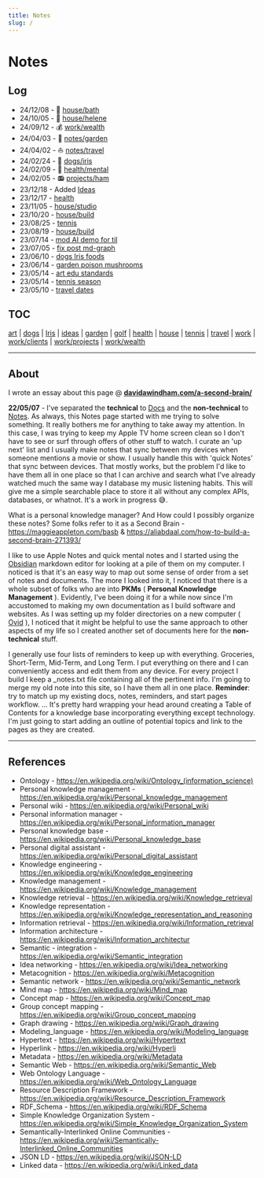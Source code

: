 ```yaml
---
title: Notes
slug: /
---
```


# Notes

## Log

- 24/12/08 - 🚽 [house/bath](/notes/house/bath)
- 24/10/05 - 🏡 [house/helene](/notes/house/helene)
- 24/09/12 - 💰 [work/wealth](/notes/work/wealth)
- 24/04/03 - 🌳 [notes/garden](/notes/garden)
- 24/04/02 - ⛵️ [notes/travel](/notes/travel)
- 24/02/24 - 🦮 [dogs/iris](/notes/dogs/iris)
- 24/02/09 - 🧠 [health/mental](/notes/health/mental)
- 24/02/05 - 📻 [projects/ham](/notes/work/projects/ham)
- 23/12/18 - Added [Ideas](/notes/ideas)
- 23/12/17 - [health](/notes/health)
- 23/11/05 - [house/studio](/notes/house/studio)
- 23/10/20 - [house/build](/notes/house/build)
- 23/08/25 - [tennis](/notes/play/tennis)
- 23/08/19 - [house/build](/notes/house/build)
- 23/07/14 - [mod AI demo for til](/notes/work/projects/ai)
- 23/07/05 - [fix post md-graph](/notes/work/)
- 23/06/10 - [dogs Iris foods](/notes/dogs)
- 23/06/14 - [garden poison mushrooms](/notes/garden/mushroom)
- 23/05/14 - [art edu standards](/notes/art)
- 23/05/14 - [tennis season](/notes/play/tennis)
- 23/05/10 - [travel dates](/notes/travel)

## TOC

[art](art/art.md)
| [dogs](dogs/dogs.md)
| [Iris](dogs/iris.md)
| [ideas](ideas.md)
| [garden](garden/garden.md)
| [golf](play/golf.md)
| [health](health/health.md)
| [house](house/house.md)
| [tennis](play/tennis.md)
| [travel](travel.md)
| [work](work/work.md)
| [work/clients](work/clients.md)
| [work/projects](work/projects/ai.md)
| [work/wealth](work/wealth.md)


---

## About

I wrote an essay about this page @ [**davidawindham.com/a-second-brain/**](https://davidawindham.com/a-second-brain/)

**22/05/07** - I've separated the **technical** to [Docs](/docs/) and the **non-technical** to [Notes](index.md). As always, this Notes page started with me trying to solve something. It really bothers me for anything to take away my attention. In this case, I was trying to keep my Apple TV home screen clean so I don't have to see or surf through offers of other stuff to watch.  I curate an 'up next' list and I usually make notes that sync between my devices when someone mentions a movie or show. I usually handle this with 'quick Notes' that sync between devices. That mostly works, but the problem I'd like to have them all in one place so that I can archive and search what I've already watched much the same way I database my music listening habits. This will give me a simple searchable place to store it all without any complex APIs, databases, or whatnot. It's a work in progress :sweat_smile:.

What is a personal knowledge manager? And How could I possibly organize these notes? Some folks refer to it as a Second Brain - https://maggieappleton.com/basb & https://aliabdaal.com/how-to-build-a-second-brain-271393/

I like to use Apple Notes and quick mental notes and I started using the [Obsidian](https://obsidian.md) markdown editor for looking at a pile of them on my computer. I noticed is that it's an easy way to map out some sense of order from a set of notes and documents.  The more I looked into it, I noticed that there is a whole subset of folks who are into **PKMs** ( **Personal Knowledge Management** ).  Evidently, I've been doing it for a while now since I'm accustomed to making my own documentation as I build software and websites.  As I was setting up my folder directories on a new computer ( [Ovid](/docs/computers/ovid) ), I noticed that it might be helpful to use the same approach to other aspects of my life so I created another set of documents here for the **non-technical** stuff.

I generally use four lists of reminders to keep up with everything. Groceries, Short-Term, Mid-Term, and Long Term. I put everything on there and I can conveniently access and edit them from any device. For every project I build I keep a _notes.txt file containing all of the pertinent info.  I'm going to merge my old note into this site, so I have them all in one place. **Reminder**: try to match up my existing docs, notes, reminders, and start pages workflow. ... It's pretty hard wrapping your head around creating a Table of Contents for a knowledge base incorporating everything except technology. I'm just going to start adding an outline of potential topics and link to the pages as they are created.

---

## References
- Ontology - https://en.wikipedia.org/wiki/Ontology_(information_science)
- Personal knowledge management - https://en.wikipedia.org/wiki/Personal_knowledge_management
- Personal wiki - https://en.wikipedia.org/wiki/Personal_wiki
- Personal information manager - https://en.wikipedia.org/wiki/Personal_information_manager
- Personal knowledge base - https://en.wikipedia.org/wiki/Personal_knowledge_base
- Personal digital assistant - https://en.wikipedia.org/wiki/Personal_digital_assistant
- Knowledge engineering - https://en.wikipedia.org/wiki/Knowledge_engineering
- Knowledge management - https://en.wikipedia.org/wiki/Knowledge_management
- Knowledge retrieval - https://en.wikipedia.org/wiki/Knowledge_retrieval
- Knowledge representation - https://en.wikipedia.org/wiki/Knowledge_representation_and_reasoning
- Information retrieval - https://en.wikipedia.org/wiki/Information_retrieval
- Information architecture - https://en.wikipedia.org/wiki/Information_architectur
- Semantic - integration - https://en.wikipedia.org/wiki/Semantic_integration
- Idea networking - https://en.wikipedia.org/wiki/Idea_networking
- Metacognition - https://en.wikipedia.org/wiki/Metacognition
- Semantic network - https://en.wikipedia.org/wiki/Semantic_network
- Mind map - https://en.wikipedia.org/wiki/Mind_map
- Concept map - https://en.wikipedia.org/wiki/Concept_map
- Group concept mapping - https://en.wikipedia.org/wiki/Group_concept_mapping
- Graph drawing - https://en.wikipedia.org/wiki/Graph_drawing
- Modeling_language - https://en.wikipedia.org/wiki/Modeling_language
- Hypertext  - https://en.wikipedia.org/wiki/Hypertext
- Hyperlink - https://en.wikipedia.org/wiki/Hyperli
- Metadata - https://en.wikipedia.org/wiki/Metadata
- Semantic Web - https://en.wikipedia.org/wiki/Semantic_Web
- Web Ontology Language - https://en.wikipedia.org/wiki/Web_Ontology_Language
- Resource Description Framework - https://en.wikipedia.org/wiki/Resource_Description_Framework
- RDF_Schema - https://en.wikipedia.org/wiki/RDF_Schema
- Simple Knowledge Organization System - https://en.wikipedia.org/wiki/Simple_Knowledge_Organization_System
- Semantically-Interlinked Online Communities - https://en.wikipedia.org/wiki/Semantically-Interlinked_Online_Communities
- JSON LD - https://en.wikipedia.org/wiki/JSON-LD
- Linked data - https://en.wikipedia.org/wiki/Linked_data
